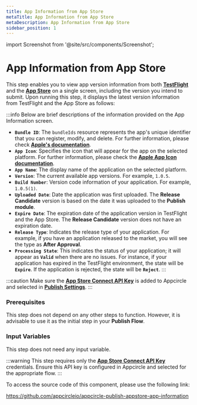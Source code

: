 ```yaml
---
title: App Information from App Store
metaTitle: App Information from App Store
metaDescription: App Information from App Store
sidebar_position: 1
---
```


import Screenshot from '@site/src/components/Screenshot';

# App Information from App Store

This step enables you to view app version information from both [**TestFlight**](https://developer.apple.com/testflight/) and the [**App Store**](https://developer.apple.com/documentation/appstoreconnectapi/app_store) on a single screen, including the version you intend to submit. Upon running this step, it displays the latest version information from TestFlight and the App Store as follows:

<Screenshot url='https://cdn.appcircle.io/docs/assets/BE2917-infoDetail.png' />

:::info
Below are brief descriptions of the information provided on the App Information screen.

- **`Bundle ID`**: The `bundleIds` resource represents the app's unique identifier that you can register, modify, and delete. For further information, please check [**Apple's documentation**](https://developer.apple.com/documentation/appstoreconnectapi/bundle_ids).
- **`App Icon`**: Specifies the icon that will appear for the app on the selected platform. For further information, please check the [**Apple App Icon documentation**](https://developer.apple.com/design/human-interface-guidelines/app-icons).
- **`App Name`**: The display name of the application on the selected platform.
- **`Version`**: The current available app versions. For example, `1.0.5`.
- **`Build Number`**: Version code information of your application. For example, `1.0.5(1)`.
- **`Uploaded Date`**: Date the application was first uploaded. The **Release Candidate** version is based on the date it was uploaded to the **Publish module**.
- **`Expire Date`**: The expiration date of the application version in TestFlight and the App Store. The **Release Candidate** version does not have an expiration date.
- **`Release Type`**: Indicates the release type of your application. For example, if you have an application released to the market, you will see the type as **After Approval**.
- **`Processing State`**: This indicates the status of your application; it will appear as **`Valid`** when there are no issues. For instance, if your application has expired in the TestFlight environment, the state will be **`Expire`**. If the application is rejected, the state will be **`Reject`**.
:::

:::caution
Make sure the [**App Store Connect API Key**](https://docs.appcircle.io/account/adding-an-app-store-connect-api-key#linking-appcircle-with-app-store-connect) is added to Appcircle and selected in [**Publish Settings**](https://docs.appcircle.io/publish-module/#publish-settings).
:::

### Prerequisites

This step does not depend on any other steps to function. However, it is advisable to use it as the initial step in your **Publish Flow**.

<Screenshot url='https://cdn.appcircle.io/docs/assets/BE2917-appInfo.png' />

### Input Variables

This step does not need any input variable.

:::warning
This step requires only the [**App Store Connect API Key**](https://docs.appcircle.io/publish-module/send-to-appstore#adding-an-app-store-connect-api-key-recommended-method) credentials. Ensure this API key is configured in Appcircle and selected for the appropriate flow.
:::

To access the source code of this component, please use the following link:

https://github.com/appcircleio/appcircle-publish-appstore-app-information
